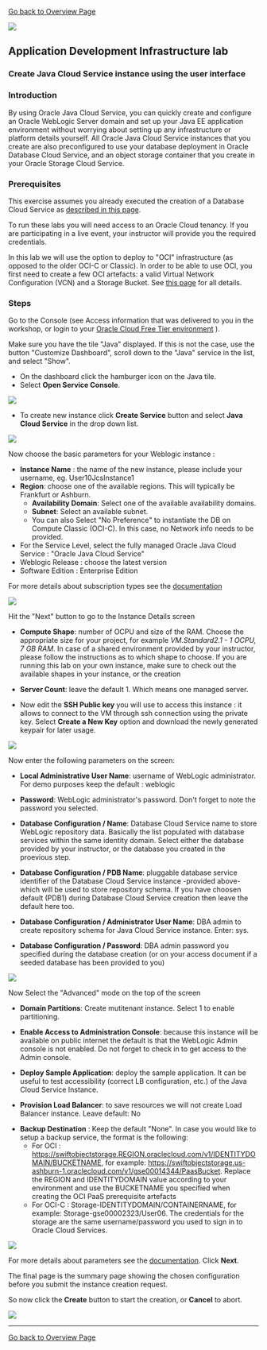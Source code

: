 
[Go back to Overview Page](../AppDevInfra.md)

![](../../common/images/customer.logo2.png)
## Application Development Infrastructure lab ##
### Create Java Cloud Service instance using the user interface ###

### Introduction ###

By using Oracle Java Cloud Service, you can quickly create and configure an Oracle WebLogic Server domain and set up your Java EE application environment without worrying about setting up any infrastructure or platform details yourself. All Oracle Java Cloud Service instances that you create are also preconfigured to use your database deployment in Oracle Database Cloud Service, and an object storage container that you create in your Oracle Storage Cloud Service.

### Prerequisites

This exercise assumes you already executed the creation of a Database Cloud Service as [described in this page](../dbcs-create/README.md).  

To run these labs you will need access to an Oracle Cloud tenancy.  If you are participating in a live event, your instructor will provide you the required credentials.

In this lab we will use the option to deploy to "OCI" infrastructure (as opposed to the older OCI-C or Classic).  In order to be able to use OCI, you first need to create a few OCI artefacts: a valid Virtual Network Configuration (VCN) and a Storage Bucket.  See [this page](https://docs.cloud.oracle.com/iaas/Content/General/Reference/PaaSprereqs.htm) for all details.


### Steps ###

Go to the Console (see Access information that was delivered to you in the workshop, or login to your [Oracle Cloud Free Tier environment](https://cloud.oracle.com/sign-in) ).

Make sure you have the tile "Java" displayed.  If this is not the case, use the button "Customize Dashboard", scroll down to the "Java" service in the list, and select "Show".

- On the dashboard click the hamburger icon on the Java tile.
- Select **Open Service Console**.

![](images/01.png)

+ To create new instance click **Create Service** button and select **Java Cloud Service** in the drop down list.


![](images/welcome.png)


Now choose the basic parameters for your Weblogic instance :
+ **Instance Name** : the name of the new instance, please include your username, eg. User10JcsInstance1
+ **Region**: choose one of the available regions.  This will typically be Frankfurt or Ashburn.
  - **Availability Domain**: Select one of the available availability domains.
  - **Subnet**: Select an available subnet.
  - You can also Select "No Preference" to instantiate the DB on Compute Classic (OCI-C). In this case, no Network info needs to be provided.
+ For the Service Level, select the  fully managed Oracle Java Cloud Service : "Oracle Java Cloud Service"
+ Weblogic Release : choose the latest version
+ Software Edition : Enterprise Edition

For more details about subscription types see the [documentation](https://docs.oracle.com/cloud/latest/jcs_gs/JSCUG/GUID-31F00F2C-221F-4069-8E8A-EE48BFEC53A2.htm#JSCUG-GUID-98DD6CE1-480F-4AA9-8131-A1D3D274440F)


![](images/jcs003.png)



Hit the "Next" button to go to the Instance Details screen

+ **Compute Shape**: number of OCPU and size of the RAM. Choose the appropriate size for your project, for example *VM.Standard2.1 - 1 OCPU, 7 GB RAM*.  In case of a shared environment provided by your instructor, please follow the instructions as to which shape to choose.  If you are running this lab on your own instance, make sure to check out the available shapes in your instance, or the creation
+ **Server Count**:  leave the default 1. Which means one managed server.

+ Now edit the **SSH Public key** you will use to access this instance : it allows to connect to the VM through ssh connection using the private key. Select **Create a New Key** option and download the newly generated keypair for later usage.


![](images/07.png)


Now enter the following parameters on the screen:
​

+ **Local Administrative User Name**: username of WebLogic administrator. For demo purposes keep the default : weblogic
+ **Password**: WebLogic administrator's password. Don't forget to note the password you selected.

+ **Database Configuration / Name**: Database Cloud Service name to store WebLogic repository data. Basically the list populated with database services within the same identity domain.  Select either the database provided by your instructor, or the database you created in the proevious step.
+ **Database Configuration / PDB Name**: pluggable database service identifier of the Database Cloud Service instance -provided above- which will be used to store repository schema. If you have choosen default (PDB1) during Database Cloud Service creation then leave the default here too.
+ **Database Configuration / Administrator User Name**: DBA admin to create repository schema for Java Cloud Service instance. Enter: sys.
+ **Database Configuration / Password**: DBA admin password you specified during the database creation (or on your access document if a seeded database has been provided to you)

![](images/jcs_simple.png)



Now Select the "Advanced" mode on the top of the screen

+ **Domain Partitions**: Create mutitenant instance. Select 1 to enable partitioning.

+ **Enable Access to Administration Console**: because this instance will be available on public internet the default is that the WebLogic Admin console is not enabled. Do not forget to check in to get access to the Admin console.
+ **Deploy Sample Application**: deploy the sample application. It can be useful to test accessibility (correct LB configuration, etc.) of the Java Cloud Service Instance.

+ **Provision Load Balancer**: to save resources we will not create Load Balancer instance. Leave default: No

- **Backup Destination** : Keep the default "None".  In case you would like to setup a backup service, the format is the following:
  - For OCI : https://swiftobjectstorage.REGION.oraclecloud.com/v1/IDENTITYDOMAIN/BUCKETNAME, for example:  https://swiftobjectstorage.us-ashburn-1.oraclecloud.com/v1/gse00014344/PaasBucket.  Replace the REGION and IDENTITYDOMAIN value according to your environment and use the BUCKETNAME you specified when creating the OCI PaaS prerequisite artefacts
  - For OCI-C : Storage-IDENTITYDOMAIN/CONTAINERNAME, for example: Storage-gse00002323/User06.  The credentials for the storage are the same username/password you used to sign in to Oracle Cloud Services.


![](images/JCSAdvanced.PNG)


For more details about parameters see the [documentation](https://docs.oracle.com/cloud/latest/jcs_gs/JSCUG/GUID-31F00F2C-221F-4069-8E8A-EE48BFEC53A2.htm#JSCUG-GUID-88BD737C-8DA9-419A-8DBF-489BDFF9C512). Click **Next**.

The final page is the summary page showing the chosen configuration before you submit the instance creation request.

So now click the **Create** button to start the creation, or **Cancel** to abort.


![](images/JCSconf2.PNG)

---
[Go back to Overview Page](../AppDevInfra.md)
